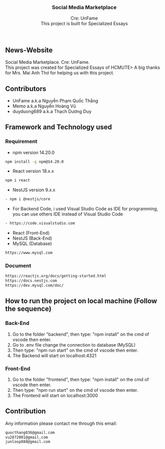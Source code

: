 <!-- PROJECT LOGO -->
<br />
<!-- <div align="center">
  <a href="https://github.com/othneildrew/Best-README-Template">
    <img src="https://firebasestorage.googleapis.com/v0/b/hoaiphong-4cfd9.appspot.com/o/logo.jpg?alt=media&token=848e1981-5300-4bfc-807a-53b0b1ecc706" alt="Logo" width="80" height="80">
  </a> -->

<h3 align="center">Social Media Marketplace</h3>
  <p align="center">
     Cre: UnFame 
     <br/>
     This project is built for Specialized Essays
    <br />
<!--     <a href=""><strong>Explore the docs »</strong></a> -->
    <br />
    <br />
  </p>
</div>


## News-Website
Social Media Marketplace. Cre: UnFame. <br/>
This project was created for Specialized Essays of HCMUTE>
A big thanks for Mrs. Mai Anh Thơ for helping us with this project.

## Contributors
- UnFame a.k.a Nguyễn Phạm Quốc Thắng
- Memo a.k.a Nguyễn Hoàng Vũ
- duyduong689 a.k.a Thạch Dương Duy

## Framework and Technology used
### Requirement
- npm version 14.20.0
```sh
npm install -g npm@14.20.0
```
- React version 18.x.x
```sh
npm i react
```
- NestJS version 9.x.x
```sh
- npm i @nestjs/core
```
- For Backend Code, i used Visual Studio Code as IDE for programming, you can use others IDE instead of Visual Studio Code
```sh
- https://code.visualstudio.com
```
- React (Front-End)
- NestJS (Back-End)
- MySQL (Database) 

```sh
https://www.mysql.com
```

### Document
```sh
https://reactjs.org/docs/getting-started.html
https://docs.nestjs.com
https://dev.mysql.com/doc/
```

## How to run the project on local machine (Follow the sequence)

### Back-End
1. Go to the folder "backend", then type: "npm install" on the cmd of vscode then enter.
2. Go to .env file change the connection to database (MySQL)
3. Then type: "npm run start" on the cmd of vscode then enter.
4. The Backend will start on localhost:4321

### Front-End 
1. Go to the folder "frontend", then type: "npm install" on the cmd of vscode then enter.
2. Then type: "npm run start" on the cmd of vscode then enter.
3. The Frontend will start on localhost:3000

## Contribution
Any information please contact me through this email: 
```sh
quocthang036@gmail.com
vu2872001@gmail.com
junloop888@gmail.com
```
